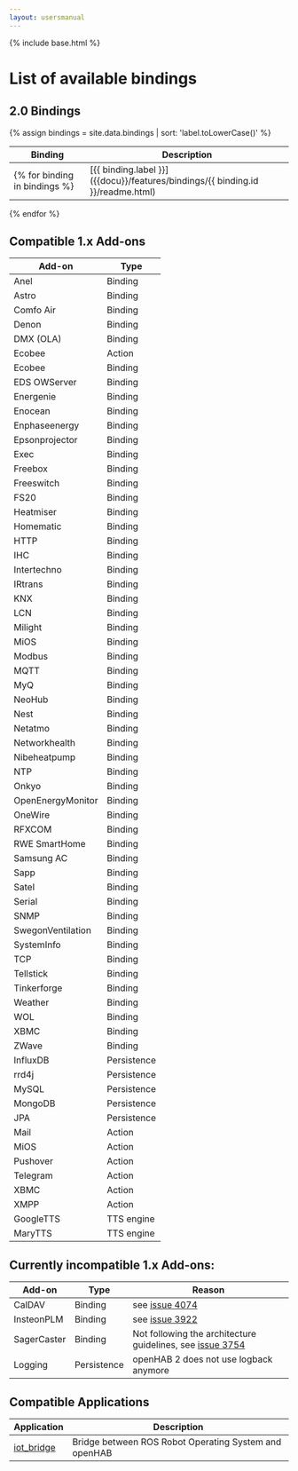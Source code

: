 ```yaml
---
layout: usersmanual
---
```


{% include base.html %}

# List of available bindings

## 2.0 Bindings
{% assign bindings = site.data.bindings | sort: 'label.toLowerCase()' %}

| Binding | Description |
|-------|----------------------|
{% for binding in bindings %}| [{{ binding.label }}]({{docu}}/features/bindings/{{ binding.id }}/readme.html) | {{ binding.description }} |
{% endfor %}					

## Compatible 1.x Add-ons

| Add-on | Type |
|--------|------|
| Anel | Binding |
| Astro | Binding |
| Comfo Air | Binding |
| Denon | Binding |
| DMX (OLA) | Binding |
| Ecobee | Action |
| Ecobee | Binding |
| EDS OWServer | Binding |
| Energenie | Binding |
| Enocean | Binding |
| Enphaseenergy | Binding |
| Epsonprojector | Binding |
| Exec | Binding |
| Freebox | Binding |
| Freeswitch | Binding |
| FS20 | Binding |
| Heatmiser | Binding |
| Homematic | Binding |
| HTTP | Binding |
| IHC | Binding |
| Intertechno | Binding |
| IRtrans | Binding |
| KNX | Binding |
| LCN | Binding |
| Milight | Binding |
| MiOS | Binding |
| Modbus | Binding |
| MQTT | Binding |
| MyQ | Binding |
| NeoHub | Binding |
| Nest | Binding |
| Netatmo | Binding |
| Networkhealth | Binding |
| Nibeheatpump | Binding |
| NTP | Binding |
| Onkyo | Binding |
| OpenEnergyMonitor | Binding |
| OneWire | Binding |
| RFXCOM | Binding |
| RWE SmartHome | Binding |
| Samsung AC | Binding |
| Sapp | Binding |
| Satel | Binding |
| Serial | Binding |
| SNMP | Binding |
| SwegonVentilation | Binding |
| SystemInfo | Binding |
| TCP | Binding |
| Tellstick | Binding |
| Tinkerforge | Binding |
| Weather | Binding |
| WOL | Binding |
| XBMC | Binding |
| ZWave | Binding |
| InfluxDB | Persistence |
| rrd4j | Persistence |
| MySQL | Persistence |
| MongoDB | Persistence |
| JPA | Persistence |
| Mail | Action |
| MiOS | Action |
| Pushover | Action |
| Telegram | Action |
| XBMC | Action |
| XMPP | Action |
| GoogleTTS | TTS engine |
| MaryTTS | TTS engine |

## Currently incompatible 1.x Add-ons:

| Add-on | Type | Reason
|--------|------|------|
| CalDAV | Binding | see [issue 4074](https://github.com/openhab/openhab/issues/4074) |
| InsteonPLM | Binding | see [issue 3922](https://github.com/openhab/openhab/issues/3922) |
| SagerCaster | Binding | Not following the architecture guidelines, see [issue 3754](https://github.com/openhab/openhab/issues/3754) |
| Logging | Persistence | openHAB 2 does not use logback anymore |

## Compatible Applications

| Application | Description |
|-------|----------------------|
| [iot_bridge](https://github.com/openhab/openhab/wiki/ROS-Robot-Operating-System) | Bridge between ROS Robot Operating System and openHAB |
